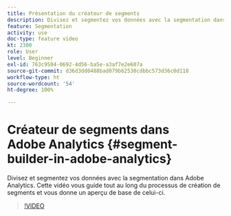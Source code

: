 ```yaml
---
title: Présentation du créateur de segments
description: Divisez et segmentez vos données avec la segmentation dans Adobe Analytics. Cette vidéo vous guide tout au long du processus de création de segments et vous donne un aperçu de base de celui-ci.
feature: Segmentation
activity: use
doc-type: feature video
kt: 2300
role: User
level: Beginner
exl-id: 763c9504-0692-4d56-ba5e-a3af7e2e607a
source-git-commit: d36d3dd0488bad079b62530cdbbc573d36c0d118
workflow-type: ht
source-wordcount: '54'
ht-degree: 100%

---
```


# Créateur de segments dans Adobe Analytics {#segment-builder-in-adobe-analytics}

Divisez et segmentez vos données avec la segmentation dans Adobe Analytics. Cette vidéo vous guide tout au long du processus de création de segments et vous donne un aperçu de base de celui-ci.

>[!VIDEO](https://video.tv.adobe.com/v/25404/?quality=12)

